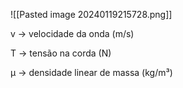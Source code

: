 ![[Pasted image 20240119215728.png]]

v → velocidade da onda (m/s)

T → tensão na corda (N)

µ → densidade linear de massa (kg/m³)

